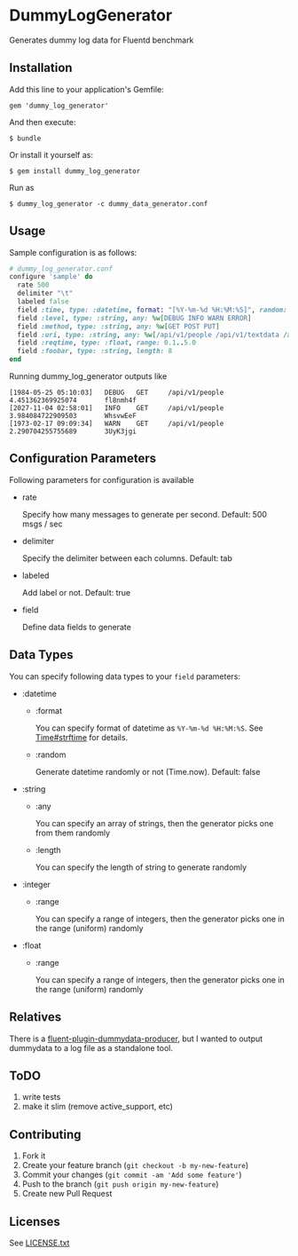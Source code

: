 # DummyLogGenerator

Generates dummy log data for Fluentd benchmark 

## Installation

Add this line to your application's Gemfile:

    gem 'dummy_log_generator'

And then execute:

    $ bundle

Or install it yourself as:

    $ gem install dummy_log_generator

Run as

    $ dummy_log_generator -c dummy_data_generator.conf

## Usage

Sample configuration is as follows:

```ruby
# dummy_log_generator.conf
configure 'sample' do
  rate 500
  delimiter "\t"
  labeled false
  field :time, type: :datetime, format: "[%Y-%m-%d %H:%M:%S]", random: true
  field :level, type: :string, any: %w[DEBUG INFO WARN ERROR]
  field :method, type: :string, any: %w[GET POST PUT]
  field :uri, type: :string, any: %w[/api/v1/people /api/v1/textdata /api/v1/messages]
  field :reqtime, type: :float, range: 0.1..5.0
  field :foobar, type: :string, length: 8
end 
```

Running dummy_log_generator outputs like

```
[1984-05-25 05:10:03]   DEBUG   GET     /api/v1/people  4.451362369925074       fl8nmh4f
[2027-11-04 02:58:01]   INFO    GET     /api/v1/people  3.984084722909503       WhsvwEeF
[1973-02-17 09:09:34]   WARN    GET     /api/v1/people  2.290704255755689       3UyK3jgi
```

## Configuration Parameters

Following parameters for configuration is available

* rate

    Specify how many messages to generate per second. Default: 500 msgs / sec

* delimiter

    Specify the delimiter between each columns. Default: tab

* labeled

    Add label or not. Default: true

* field

    Define data fields to generate

## Data Types

You can specify following data types to your `field` parameters:

* :datetime

  * :format

    You can specify format of datetime as `%Y-%m-%d %H:%M:%S`. See [Time#strftime](http://www.ruby-doc.org/core-2.0.0/Time.html#method-i-strftime) for details. 

  * :random

    Generate datetime randomly or not (Time.now). Default: false

* :string

  * :any

    You can specify an array of strings, then the generator picks one from them randomly

  * :length

    You can specify the length of string to generate randomly

* :integer

  * :range

    You can specify a range of integers, then the generator picks one in the range (uniform) randomly

* :float

  * :range

    You can specify a range of integers, then the generator picks one in the range (uniform) randomly

## Relatives

There is a [fluent-plugin-dummydata-producer](https://github.com/tagomoris/fluent-plugin-dummydata-producer), but I wanted to output dummydata to a log file as a standalone tool.

## ToDO

1. write tests
2. make it slim (remove active_support, etc)

## Contributing

1. Fork it
2. Create your feature branch (`git checkout -b my-new-feature`)
3. Commit your changes (`git commit -am 'Add some feature'`)
4. Push to the branch (`git push origin my-new-feature`)
5. Create new Pull Request

## Licenses

See [LICENSE.txt](LICENSE.txt)

